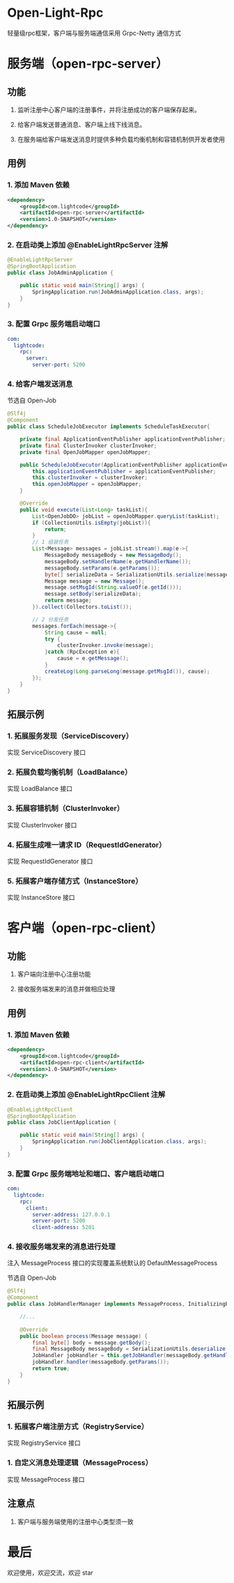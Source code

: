 # Open-Light-Rpc

轻量级rpc框架，客户端与服务端通信采用 Grpc-Netty 通信方式

# 服务端（open-rpc-server）

## 功能

1. 监听注册中心客户端的注册事件，并将注册成功的客户端保存起来。

2. 给客户端发送普通消息、客户端上线下线消息。

3. 在服务端给客户端发送消息时提供多种负载均衡机制和容错机制供开发者使用


## 用例

### 1. 添加 Maven 依赖

```xml
<dependency>
    <groupId>com.lightcode</groupId>
    <artifactId>open-rpc-server</artifactId>
    <version>1.0-SNAPSHOT</version>
</dependency>
```

### 2. 在启动类上添加 @EnableLightRpcServer 注解

```java
@EnableLightRpcServer
@SpringBootApplication
public class JobAdminApplication {

    public static void main(String[] args) {
        SpringApplication.run(JobAdminApplication.class, args);
    }
}
```

### 3. 配置 Grpc 服务端启动端口

```yaml
com:
  lightcode:
    rpc:
      server:
        server-port: 5200
```

### 4. 给客户端发送消息

节选自 Open-Job

```java
@Slf4j
@Component
public class ScheduleJobExecutor implements ScheduleTaskExecutor{

    private final ApplicationEventPublisher applicationEventPublisher;
    private final ClusterInvoker clusterInvoker;
    private final OpenJobMapper openJobMapper;

    public ScheduleJobExecutor(ApplicationEventPublisher applicationEventPublisher, ClusterInvoker clusterInvoker, OpenJobMapper openJobMapper) {
        this.applicationEventPublisher = applicationEventPublisher;
        this.clusterInvoker = clusterInvoker;
        this.openJobMapper = openJobMapper;
    }

    @Override
    public void execute(List<Long> taskList){
        List<OpenJobDO> jobList = openJobMapper.queryList(taskList);
        if (CollectionUtils.isEmpty(jobList)){
            return;
        }
        // 1 组装任务
        List<Message> messages = jobList.stream().map(e->{
            MessageBody messageBody = new MessageBody();
            messageBody.setHandlerName(e.getHandlerName());
            messageBody.setParams(e.getParams());
            byte[] serializeData = SerializationUtils.serialize(messageBody);
            Message message = new Message();
            message.setMsgId(String.valueOf(e.getId()));
            message.setBody(serializeData);
            return message;
        }).collect(Collectors.toList());

        // 2 分发任务
        messages.forEach(message->{
            String cause = null;
            try {
                clusterInvoker.invoke(message);
            }catch (RpcException e){
                cause = e.getMessage();
            }
            createLog(Long.parseLong(message.getMsgId()), cause);
        });
    }
}
```

## 拓展示例

### 1. 拓展服务发现（ServiceDiscovery）

实现 ServiceDiscovery  接口

### 2. 拓展负载均衡机制（LoadBalance）

实现 LoadBalance 接口

### 3. 拓展容错机制（ClusterInvoker）

实现 ClusterInvoker 接口

### 4. 拓展生成唯一请求 ID（RequestIdGenerator）

实现 RequestIdGenerator 接口

### 5. 拓展客户端存储方式（InstanceStore）

实现 InstanceStore 接口

# 客户端（open-rpc-client）

## 功能

1. 客户端向注册中心注册功能

2. 接收服务端发来的消息并做相应处理

## 用例

### 1. 添加 Maven 依赖

```xml
<dependency>
    <groupId>com.lightcode</groupId>
    <artifactId>open-rpc-client</artifactId>
    <version>1.0-SNAPSHOT</version>
</dependency>
```

### 2. 在启动类上添加 @EnableLightRpcClient 注解

```java
@EnableLightRpcClient
@SpringBootApplication
public class JobClientApplication {

    public static void main(String[] args) {
        SpringApplication.run(JobClientApplication.class, args);
    }
}
```

### 3. 配置 Grpc 服务端地址和端口、客户端启动端口

```yaml
com:
  lightcode:
    rpc:
      client:
        server-address: 127.0.0.1
        server-port: 5200
        client-address: 5201
```

### 4. 接收服务端发来的消息进行处理

注入 MessageProcess 接口的实现覆盖系统默认的 DefaultMessageProcess

节选自 Open-Job

```java
@Slf4j
@Component
public class JobHandlerManager implements MessageProcess, InitializingBean, ApplicationContextAware {

    //...
    
    @Override
    public boolean process(Message message) {
        final byte[] body = message.getBody();
        final MessageBody messageBody = SerializationUtils.deserialize(body, MessageBody.class);
        JobHandler jobHandler = this.getJobHandler(messageBody.getHandlerName());
        jobHandler.handler(messageBody.getParams());
        return true;
    }
}
```

## 拓展示例

### 1. 拓展客户端注册方式（RegistryService）

实现 RegistryService 接口

### 1. 自定义消息处理逻辑（MessageProcess）

实现 MessageProcess 接口

## 注意点

1. 客户端与服务端使用的注册中心类型须一致

# 最后

欢迎使用，欢迎交流，欢迎 star